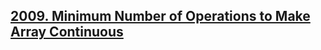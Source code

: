 ## [2009. Minimum Number of Operations to Make Array Continuous](https://leetcode.com/problems/minimum-number-of-operations-to-make-array-continuous)
